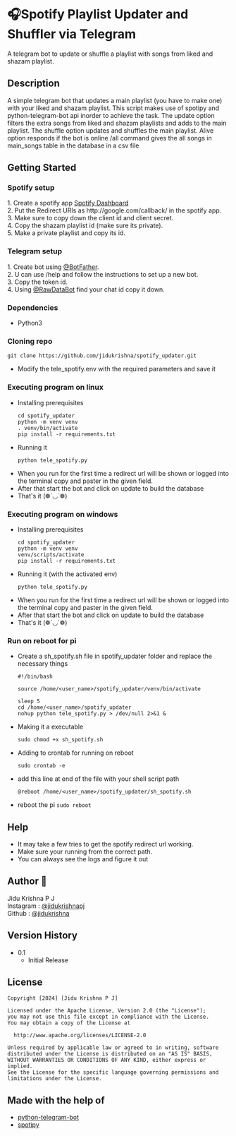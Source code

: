 # 🎧Spotify Playlist Updater and Shuffler via Telegram

A telegram bot to update or shuffle a playlist with songs from liked and shazam playlist.

## Description

A simple telegram bot that updates a main playlist (you have to make one) with your liked and shazam playlist. 
This script makes use of spotipy and python-telegram-bot api inorder to achieve the task.
The update option filters the extra songs from liked and shazam playlists and adds to the main playlist.
The shuffle option updates and shuffles the main playlist.
Alive option responds if the bot is online
/all command gives the all songs in main_songs table in the database in a csv file

## Getting Started
<h3>Spotify setup</h3>
1. Create a spotify app <a href="https://developer.spotify.com/dashboard" target="_blank">Spotify Dashboard</a> <br>
2. Put the Redirect URIs as http://google.com/callback/ in the spotify app.<br>
3. Make sure to copy down the client id and client secret.<br>
4. Copy the shazam playlist id (make sure its private).<br>
5. Make a private playlist and copy its id.<br>

<h3>Telegram setup</h3>
1. Create bot using <a href="https://t.me/BotFather" target="_blank">@BotFather</a>.<br>
2. U can use /help and follow the instructions to set up a new bot.<br>
3. Copy the token id.<br>
4. Using <a href="https://t.me/RawDataBot" target="_blank">@RawDataBot</a> find your chat id copy it down.<br>

### Dependencies

* Python3
  
### Cloning repo
```
git clone https://github.com/jidukrishna/spotify_updater.git
```
* Modify the tele_spotify.env with the required parameters and save it

### Executing program on linux

* Installing prerequisites
  ```
  cd spotify_updater
  python -m venv venv
  . venv/bin/activate
  pip install -r requirements.txt
  ```
* Running it
  ```
  python tele_spotify.py
  ```
* When you run for the first time a redirect url will be shown or logged into the terminal copy and paster in the given field.
* After that start the bot and click on update to build the database
* That's it (❁´◡`❁)


### Executing program on windows

* Installing prerequisites
  ```
  cd spotify_updater
  python -m venv venv
  venv/scripts/activate
  pip install -r requirements.txt
  ```
* Running it (with the activated env)
  ```
  python tele_spotify.py
  ```
* When you run for the first time a redirect url will be shown or logged into the terminal copy and paster in the given field.
* After that start the bot and click on update to build the database
* That's it (❁´◡`❁)

### Run on reboot for pi
* Create a sh_spotify.sh file in spotify_updater folder and replace the necessary things
  ```
  #!/bin/bash
  
  source /home/<user_name>/spotify_updater/venv/bin/activate
  
  sleep 5
  cd /home/<user_name>/spotify_updater
  nohup python tele_spotify.py > /dev/null 2>&1 &
  ```
* Making it a executable
  ```
  sudo chmod +x sh_spotify.sh
  ```
* Adding to crontab for running on reboot
  ```
  sudo crontab -e 
  ```
* add this line at end of the file with your shell script path
  ```
  @reboot /home/<user_name>/spotify_updater/sh_spotify.sh
  ```
* reboot the pi ```sudo reboot```

## Help
* It may take a few tries to get the spotify redirect url working.
* Make sure your running from the correct path.
* You can always see the logs and figure it out

## Author 🗿
Jidu Krishna P J <br>
Instagram : [@jidukrishnapj](https://www.instagram.com/jidukrishnapj/) <br>
Github : [@jidukrishna](https://github.com/jidukrishna)

## Version History

* 0.1
    * Initial Release

## License

```
Copyright [2024] [Jidu Krishna P J]

Licensed under the Apache License, Version 2.0 (the "License");
you may not use this file except in compliance with the License.
You may obtain a copy of the License at

  http://www.apache.org/licenses/LICENSE-2.0

Unless required by applicable law or agreed to in writing, software
distributed under the License is distributed on an "AS IS" BASIS,
WITHOUT WARRANTIES OR CONDITIONS OF ANY KIND, either express or implied.
See the License for the specific language governing permissions and
limitations under the License.
```

## Made with the help of
* [python-telegram-bot](https://python-telegram-bot.org/)
* [spotipy](https://pypi.org/project/spotipy/)
